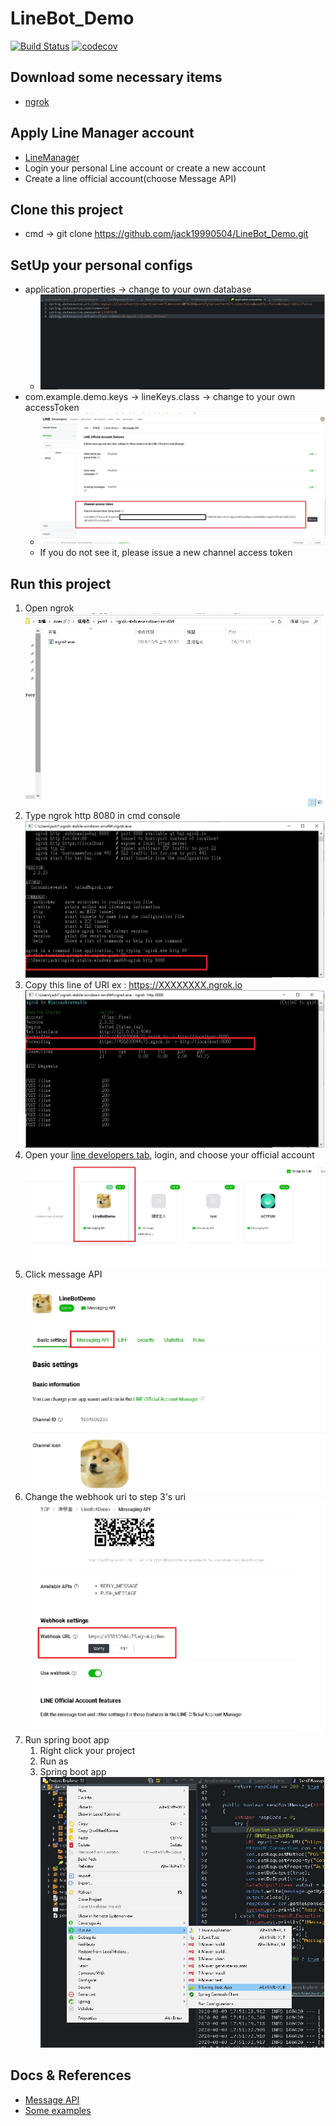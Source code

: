 # LineBot_Demo
[![Build Status](https://travis-ci.com/jack19990504/LineBot_Demo.svg?branch=master)](https://travis-ci.com/jack19990504/LineBot_Demo)
[![codecov](https://codecov.io/gh/jack19990504/LineBot_Demo/branch/master/graph/badge.svg?token=3NI6BKUMLR)](https://codecov.io/gh/jack19990504/LineBot_Demo)
## Download some necessary items

* [ngrok](https://ngrok.com/)

## Apply Line Manager account

* [LineManager](https://account.line.biz/login?redirectUri=https%3A%2F%2Fdevelopers.line.biz%2Fconsole%2F&scope=line)
* Login your personal Line account or create a new account
* Create a line official account(choose Message API)

## Clone this project

* cmd -> git clone https://github.com/jack19990504/LineBot_Demo.git

## SetUp your personal configs

* application.properties -> change to your own database
    * ![database](/src/main/resources/static/database.jpg)
* com.example.demo.keys -> lineKeys.class -> change to your own accessToken
    * ![accessToken](/src/main/resources/static/accessToken.jpg)
    * If you do not see it, please issue a new channel access token

## Run this project

1. Open ngrok ![ngrok1](/src/main/resources/static/ngrok1.jpg)
2. Type ngrok http 8080 in cmd console ![ngrok2](/src/main/resources/static/ngrok2.jpg)
3. Copy this line of URI ex : https://XXXXXXXX.ngrok.io<br>![ngrok3](/src/main/resources/static/ngrok3.jpg)
4. Open your [line developers tab](https://developers.line.biz/en/), login, and choose your official account ![linebot1](/src/main/resources/static/linebot1.jpg)
5. Click message API ![messageAPI](/src/main/resources/static/linebot2.jpg)
6. Change the webhook uri to step 3's uri ![linebot3](/src/main/resources/static/linebot3.jpg)
7. Run spring boot app 
    1. Right click your project
    2. Run as
    3. Spring boot app 
    ![spring1](/src/main/resources/static/spring1.jpg)

## Docs & References
* [Message API](https://developers.line.biz/en/docs/messaging-api/)
* [Some examples](https://developers.line.biz/en/docs/messaging-api/line-bot-sdk/)